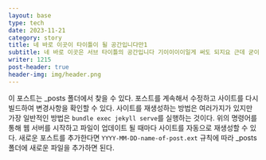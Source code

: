 ```yaml
---
layout: base
type: tech
date: 2023-11-21
category: story
title: 네 바로 이곳이 타이틀이 될 공간입니다만1
subtitle: 네 바로 이곳은 서브 타이틀의 공간입니다 기이이이이일게 써도 되지요 근데 굳이 길게 쓸 필요가 있을까여?
writer: 1215
post-header: true
header-img: img/header.png
---
```


이 포스트는 \_posts 폴더에서 찾을 수 있다.
포스트를 계속해서 수정하고 사이트를 다시 빌드하여 변경사항을 확인할 수 있다.
사이트를 재생성하는 방법은 여러가지가 있지만 가장 일반적인 방법은 `bundle exec jekyll serve`를 실행하는 것이다.
위의 명령어를 통해 웹 서버를 시작하고 파일이 업데이트 될 때마다 사이트를 자동으로 재생성할 수 있다.
새로운 포스트를 추가한다면 `YYYY-MM-DD-name-of-post.ext` 규칙에 따라 \_posts 폴더에 새로운 파일을 추가하면 된다.
